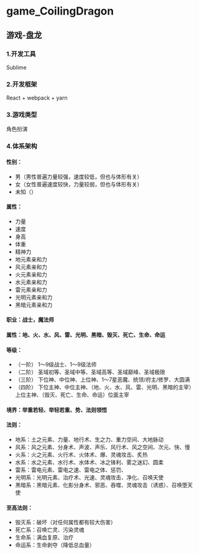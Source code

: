 # game_CoilingDragon

## 游戏-盘龙

### 1.开发工具

Sublime

### 2.开发框架

React + webpack + yarn

### 3.游戏类型

角色扮演

### 4.体系架构

#### 性别：

* 男（男性普遍力量较强，速度较低，但也与体形有关）
* 女（女性普遍速度较快，力量较弱，但也与体形有关）
* 未知（）

#### 属性：

* 力量
* 速度
* 身高
* 体重
* 精神力
* 地元素亲和力
* 风元素亲和力
* 火元素亲和力
* 水元素亲和力
* 雷元素亲和力
* 光明元素亲和力
* 黑暗元素亲和力

#### 职业：战士，魔法师

#### 属性：地、火、水、风、雷、光明、黑暗、毁灭、死亡、生命、命运

#### 等级： 
* （一阶） 1〜9级战士、1〜9级法师 
* （二阶） 圣域初等、圣域中等、圣域高等、圣域巅峰、圣域极限 
* （三阶） 下位神、中位神、上位神、1〜7星恶魔、统领/府主/修罗、大圆满 
* （四阶） 下位主神、中位主神、（地、火、水、风、雷、光明、黑暗的主宰）上位主神、（毁灭、死亡、生命、命运）位面主宰

#### 境界：举重若轻、举轻若重、势、法则领悟

#### 法则：
* 地系：土之元素、力量、地行术、生之力、重力空间、大地脉动 
* 风系：风之元素、分身术、声波、声乐、风行术、风之空间、次元、快、慢 
* 火系：火之元素、火行术、火体术、爆、灵魂攻击、炙热 
* 水系：水之元素、水行术、水体术、冰之锋利、雾之迷幻、圆柔 
* 雷系：雷电元素、雷电之速、雷电之体、惩罚、 
* 光明系：光明元素、治疗术、光速、灵魂攻击、净化、召唤天使 
* 黑暗系：黑暗元素、化影分身术、邪恶、吞噬、灵魂攻击（诱惑）、召唤堕天使

#### 至高法则： 
* 毁灭系：破坏（对任何属性都有较大伤害） 
* 死亡系：召唤亡灵、污染灵魂 
* 生命系：满血复原、治疗 
* 命运系：生命剥夺（降低总血量）
